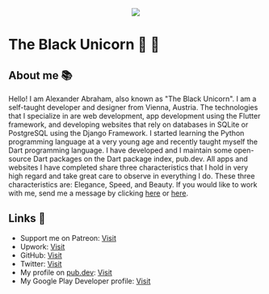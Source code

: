<p align="center">
 <img src="https://blckunicorn.art/assets/images/logo/banner.png"/>
</p>

# The Black Unicorn :unicorn: :black_heart:

## About me :books:

Hello! I am Alexander Abraham, also known as "The Black Unicorn". I am a self-taught developer and designer from Vienna, Austria.
The technologies that I specialize in are web development, app development using the Flutter framework, and developing websites
that rely on databases in SQLite or PostgreSQL using the Django Framework. I started learning the Python programming language at
a very young age and recently taught myself the Dart programming language. I have developed and I maintain some open-source Dart packages on the Dart package index, pub.dev. All apps and websites I have completed share three characteristics that I hold in very high regard and take great care to observe in everything I do. These three characteristics are: Elegance, Speed, and Beauty.
If you would like to work with me, send me a message by clicking [here](mailto:officialrealalexanderabraham@gmail.com) or [here](https://twitter.com/blvckuncrn).

## Links :robot:

- Support me on Patreon: [Visit](https://patreon.com/iamtheblackunicorn)
- Upwork: [Visit]()
- GitHub: [Visit](https://github.com/iamtheblackunicorn)
- Twitter: [Visit](https://twitter.com/blvckuncrn)
- My profile on [pub.dev](https://pub.dev): [Visit](https://pub.dev/publishers/blckunicorn.art/packages)
- My Google Play Developer profile: [Visit](https://play.google.com/store/apps/dev?id=5142030120720845233)

